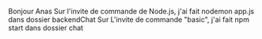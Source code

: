 Bonjour Anas
Sur l'invite de commande de Node.js, j'ai fait nodemon app.js dans dossier backendChat
Sur L'invite de commande "basic", j'ai fait npm start dans dossier chat 
